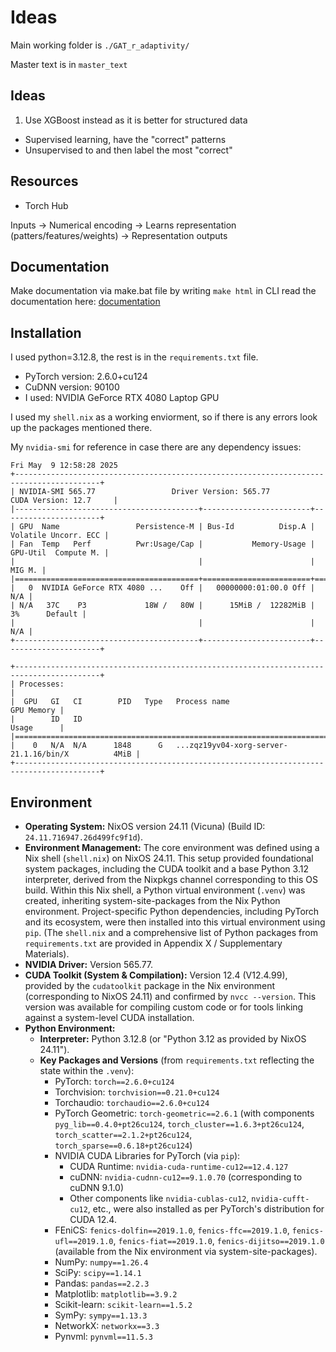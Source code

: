 # Ideas

Main working folder is `./GAT_r_adaptivity/`

Master text is in `master_text`

## Ideas

1. Use XGBoost instead as it is better for structured data

* Supervised learning, have the "correct" patterns
* Unsupervised to and then label the most "correct"

## Resources

* Torch Hub

Inputs -> Numerical encoding -> Learns representation (patters/features/weights) -> Representation outputs

## Documentation

Make documentation via make.bat file by writing `make html` in CLI
read the documentation here: [documentation](./docs/_build/html/index.html)

## Installation

I used python=3.12.8, the rest is in the `requirements.txt` file.

* PyTorch version: 2.6.0+cu124
* CuDNN version: 90100
* I used: NVIDIA GeForce RTX 4080 Laptop GPU

I used my `shell.nix` as a working enviorment, so if there is any errors look up the packages mentioned there.

My `nvidia-smi` for reference in case there are any dependency issues:
```
Fri May  9 12:58:28 2025       
+-----------------------------------------------------------------------------------------+
| NVIDIA-SMI 565.77                 Driver Version: 565.77         CUDA Version: 12.7     |
|-----------------------------------------+------------------------+----------------------+
| GPU  Name                 Persistence-M | Bus-Id          Disp.A | Volatile Uncorr. ECC |
| Fan  Temp   Perf          Pwr:Usage/Cap |           Memory-Usage | GPU-Util  Compute M. |
|                                         |                        |               MIG M. |
|=========================================+========================+======================|
|   0  NVIDIA GeForce RTX 4080 ...    Off |   00000000:01:00.0 Off |                  N/A |
| N/A   37C    P3             18W /   80W |      15MiB /  12282MiB |      3%      Default |
|                                         |                        |                  N/A |
+-----------------------------------------+------------------------+----------------------+
                                                                                         
+-----------------------------------------------------------------------------------------+
| Processes:                                                                              |
|  GPU   GI   CI        PID   Type   Process name                              GPU Memory |
|        ID   ID                                                               Usage      |
|=========================================================================================|
|    0   N/A  N/A      1848      G   ...zqz19yv04-xorg-server-21.1.16/bin/X          4MiB |
+-----------------------------------------------------------------------------------------+

```

## Environment

-   **Operating System:** NixOS version 24.11 (Vicuna) (Build ID: `24.11.716947.26d499fc9f1d`).
-   **Environment Management:** The core environment was defined using a Nix shell (`shell.nix`) on NixOS 24.11. This setup provided foundational system packages, including the CUDA toolkit and a base Python 3.12 interpreter, derived from the Nixpkgs channel corresponding to this OS build. Within this Nix shell, a Python virtual environment (`.venv`) was created, inheriting system-site-packages from the Nix Python environment. Project-specific Python dependencies, including PyTorch and its ecosystem, were then installed into this virtual environment using `pip`. (The `shell.nix` and a comprehensive list of Python packages from `requirements.txt` are provided in Appendix X / Supplementary Materials).
-   **NVIDIA Driver:** Version 565.77.
-   **CUDA Toolkit (System & Compilation):** Version 12.4 (V12.4.99), provided by the `cudatoolkit` package in the Nix environment (corresponding to NixOS 24.11) and confirmed by `nvcc --version`. This version was available for compiling custom code or for tools linking against a system-level CUDA installation.
-   **Python Environment:**
    -   **Interpreter:** Python 3.12.8 (or "Python 3.12 as provided by NixOS 24.11").
    -   **Key Packages and Versions** (from `requirements.txt` reflecting the state within the `.venv`):
        -   PyTorch: `torch==2.6.0+cu124`
        -   Torchvision: `torchvision==0.21.0+cu124`
        -   Torchaudio: `torchaudio==2.6.0+cu124`
        -   PyTorch Geometric: `torch-geometric==2.6.1` (with components `pyg_lib==0.4.0+pt26cu124`, `torch_cluster==1.6.3+pt26cu124`, `torch_scatter==2.1.2+pt26cu124`, `torch_sparse==0.6.18+pt26cu124`)
        -   NVIDIA CUDA Libraries for PyTorch (via `pip`):
            -   CUDA Runtime: `nvidia-cuda-runtime-cu12==12.4.127`
            -   cuDNN: `nvidia-cudnn-cu12==9.1.0.70` (corresponding to cuDNN 9.1.0)
            -   Other components like `nvidia-cublas-cu12`, `nvidia-cufft-cu12`, etc., were also installed as per PyTorch's distribution for CUDA 12.4.
        -   FEniCS: `fenics-dolfin==2019.1.0`, `fenics-ffc==2019.1.0`, `fenics-ufl==2019.1.0`, `fenics-fiat==2019.1.0`, `fenics-dijitso==2019.1.0` (available from the Nix environment via system-site-packages).
        -   NumPy: `numpy==1.26.4`
        -   SciPy: `scipy==1.14.1`
        -   Pandas: `pandas==2.2.3`
        -   Matplotlib: `matplotlib==3.9.2`
        -   Scikit-learn: `scikit-learn==1.5.2`
        -   SymPy: `sympy==1.13.3`
        -   NetworkX: `networkx==3.3`
        -   Pynvml: `pynvml==11.5.3`

